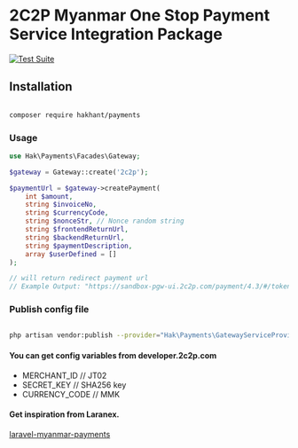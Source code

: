 # 2C2P Myanmar One Stop Payment Service Integration Package

[![Test Suite](https://github.com/hakhant21/myanmar-payments/actions/workflows/main.yml/badge.svg?branch=master&event=push)](https://github.com/hakhant21/myanmar-payments/actions/workflows/main.yml)

## Installation
```bash

composer require hakhant/payments

```
### Usage 

```php
use Hak\Payments\Facades\Gateway;

$gateway = Gateway::create('2c2p');

$paymentUrl = $gateway->createPayment(
    int $amount, 
    string $invoiceNo, 
    string $currencyCode, 
    string $nonceStr, // Nonce random string 
    string $frontendReturnUrl, 
    string $backendReturnUrl, 
    string $paymentDescription, 
    array $userDefined = []
);

// will return redirect payment url 
// Example Output: "https://sandbox-pgw-ui.2c2p.com/payment/4.3/#/token/kSAops9Zwhos8hSTSeLTUfpHWx5Z92B%2bH%2boP1feNEaIJJzV7xpt1Zj8xSRgE%3d" 

```

### Publish config file

```bash

php artisan vendor:publish --provider="Hak\Payments\GatewayServiceProvider" --tag="gateway"

```

#### You can get config variables from developer.2c2p.com 
  * MERCHANT_ID // JT02 
  * SECRET_KEY // SHA256 key
  * CURRENCY_CODE // MMK
  
#### Get inspiration from Laranex.

[laravel-myanmar-payments](https://github.com/laranex/laravel-myanmar-payments.git)


